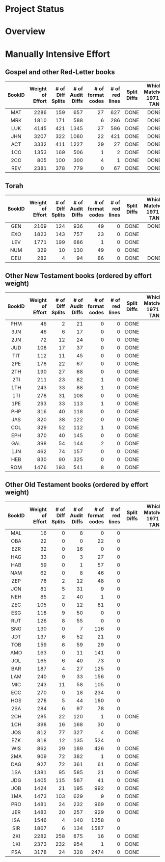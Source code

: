 
Project Status
==============

# Overview

# Manually Intensive Effort
## Gospel and other Red-Letter books
| BookID | Weight<br>of<br>Effort | # of<br>Diff<br>Splits<br> | # of<br>Audit<br>Diffs<br> | # of<br>format<br>codes | # of<br>red<br>lines | Split<br>Diffs | Which<br>Matches<br>1971-TAN | Apply<br>italics | Apply<br>format<br>Codes | Apply<br>Red<br>Codes | 
| :---: |  ---: |  ---: |  ---: |  ---: |  ---: | :---: | :---: | :---: | :---: | :---: | 
| MAT | 2286 | 159 | 657 | 27 | 627 | DONE | DONE |  | WIP | WIP |
| MRK | 1810 | 171 | 588 | 6 | 286 | DONE | DONE |  | WIP |  |
| LUK | 4145 | 421 | 1345 | 27 | 586 | DONE | DONE |  |  |  |
| JHN | 3207 | 322 | 1060 | 22 | 421 | DONE | DONE |  |  |  |
| ACT | 3332 | 411 | 1227 | 29 | 27 | DONE | DONE |  |  |  |
| 1CO | 1353 | 169 | 506 | 1 | 2 | DONE | DONE |  |  |  |
| 2CO | 805 | 100 | 300 | 4 | 1 | DONE | DONE |  |  |  |
| REV | 2381 | 378 | 779 | 0 | 67 | DONE | DONE |  |  |  |

## Torah
| BookID | Weight<br>of<br>Effort | # of<br>Diff<br>Splits<br> | # of<br>Audit<br>Diffs<br> | # of<br>format<br>codes | # of<br>red<br>lines | Split<br>Diffs | Which<br>Matches<br>1971-TAN | Apply<br>italics | Apply<br>format<br>Codes | Apply<br>Red<br>Codes | 
| :---: |  ---: |  ---: |  ---: |  ---: |  ---: | :---: | :---: | :---: | :---: | :---: | 
| GEN | 2169 | 124 | 936 | 49 | 0 | DONE | DONE |  |  |  |
| EXO | 1823 | 143 | 757 | 23 | 0 | DONE |  |  |  |  |
| LEV | 1771 | 199 | 686 | 1 | 0 | DONE |  |  |  |  |
| NUM | 329 | 10 | 130 | 49 | 0 | DONE |  |  |  |  |
| DEU | 282 | 4 | 94 | 86 | 0 | DONE | DONE |  |  |  |

## Other New Testament books (ordered by effort weight)
| BookID | Weight<br>of<br>Effort | # of<br>Diff<br>Splits<br> | # of<br>Audit<br>Diffs<br> | # of<br>format<br>codes | # of<br>red<br>lines | Split<br>Diffs | Which<br>Matches<br>1971-TAN | Apply<br>italics | Apply<br>format<br>Codes | Apply<br>Red<br>Codes | 
| :---: |  ---: |  ---: |  ---: |  ---: |  ---: | :---: | :---: | :---: | :---: | :---: | 
| PHM | 46 | 2 | 21 | 0 | 0 | DONE |  |  |  |  |
| 3JN | 46 | 6 | 17 | 0 | 0 | DONE |  |  |  |  |
| 2JN | 72 | 12 | 24 | 0 | 0 | DONE |  |  |  |  |
| JUD | 108 | 17 | 37 | 0 | 0 | DONE |  |  |  |  |
| TIT | 112 | 11 | 45 | 0 | 0 | DONE |  |  |  |  |
| 2PE | 178 | 22 | 67 | 0 | 0 | DONE |  |  |  |  |
| 2TH | 190 | 27 | 68 | 0 | 0 | DONE |  |  |  |  |
| 2TI | 211 | 23 | 82 | 1 | 0 | DONE |  |  |  |  |
| 1TH | 243 | 33 | 88 | 1 | 0 | DONE |  |  |  |  |
| 1TI | 278 | 31 | 108 | 0 | 0 | DONE |  |  |  |  |
| 1PE | 293 | 33 | 113 | 1 | 0 | DONE |  |  |  |  |
| PHP | 316 | 40 | 118 | 0 | 0 | DONE |  |  |  |  |
| JAS | 320 | 38 | 122 | 0 | 0 | DONE |  |  |  |  |
| COL | 329 | 52 | 112 | 1 | 0 | DONE |  |  |  |  |
| EPH | 370 | 40 | 145 | 0 | 0 | DONE |  |  |  |  |
| GAL | 398 | 54 | 144 | 2 | 0 | DONE |  |  |  |  |
| 1JN | 462 | 74 | 157 | 0 | 0 | DONE |  |  |  |  |
| HEB | 830 | 90 | 325 | 0 | 0 | DONE |  |  |  |  |
| ROM | 1476 | 193 | 541 | 8 | 0 | DONE |  |  |  |  |

## Other Old Testament books (ordered by effort weight)
| BookID | Weight<br>of<br>Effort | # of<br>Diff<br>Splits<br> | # of<br>Audit<br>Diffs<br> | # of<br>format<br>codes | # of<br>red<br>lines | Split<br>Diffs | Which<br>Matches<br>1971-TAN | Apply<br>italics | Apply<br>format<br>Codes | Apply<br>Red<br>Codes | 
| :---: |  ---: |  ---: |  ---: |  ---: |  ---: | :---: | :---: | :---: | :---: | :---: | 
| MAL | 16 | 0 | 8 | 0 | 0 |  |  |  |  |  |
| OBA | 22 | 0 | 0 | 22 | 0 |  |  |  |  |  |
| EZR | 32 | 0 | 16 | 0 | 0 |  |  |  |  |  |
| HAG | 33 | 0 | 3 | 27 | 0 |  |  |  |  |  |
| HAB | 59 | 0 | 1 | 57 | 0 |  |  |  |  |  |
| NAM | 62 | 0 | 8 | 46 | 0 |  |  |  |  |  |
| ZEP | 76 | 2 | 12 | 48 | 0 |  |  |  |  |  |
| JON | 81 | 5 | 31 | 9 | 0 |  |  |  |  |  |
| NEH | 85 | 2 | 40 | 1 | 0 |  |  |  |  |  |
| ZEC | 105 | 0 | 12 | 81 | 0 |  |  |  |  |  |
| ESG | 118 | 9 | 50 | 0 | 0 |  |  |  |  |  |
| RUT | 126 | 8 | 55 | 0 | 0 |  |  |  |  |  |
| SNG | 130 | 0 | 7 | 116 | 0 |  |  |  |  |  |
| JDT | 137 | 6 | 52 | 21 | 0 |  |  |  |  |  |
| TOB | 159 | 6 | 59 | 29 | 0 |  |  |  |  |  |
| AMO | 163 | 0 | 11 | 141 | 0 |  |  |  |  |  |
| JOL | 165 | 6 | 40 | 73 | 0 |  |  |  |  |  |
| BAR | 187 | 4 | 27 | 125 | 0 |  |  |  |  |  |
| LAM | 240 | 9 | 33 | 156 | 0 |  |  |  |  |  |
| MIC | 243 | 11 | 58 | 105 | 0 |  |  |  |  |  |
| ECC | 270 | 0 | 18 | 234 | 0 |  |  |  |  |  |
| HOS | 278 | 5 | 44 | 180 | 0 |  |  |  |  |  |
| 2SA | 284 | 6 | 97 | 78 | 0 |  |  |  |  |  |
| 2CH | 285 | 22 | 120 | 1 | 0 | DONE |  |  |  |  |
| 1CH | 398 | 16 | 168 | 30 | 0 |  |  |  |  |  |
| JOS | 812 | 77 | 327 | 4 | 0 | DONE |  |  |  |  |
| EZK | 818 | 12 | 135 | 524 | 0 |  |  |  |  |  |
| WIS | 862 | 29 | 189 | 426 | 0 | DONE |  |  |  |  |
| 2MA | 909 | 72 | 382 | 1 | 0 | DONE |  |  |  |  |
| DAG | 927 | 72 | 361 | 61 | 0 | DONE |  |  |  |  |
| 1SA | 1381 | 95 | 585 | 21 | 0 | DONE |  |  |  |  |
| JDG | 1405 | 115 | 567 | 41 | 0 | DONE |  |  |  |  |
| JOB | 1424 | 21 | 195 | 992 | 0 | DONE |  |  |  |  |
| 1MA | 1473 | 103 | 629 | 9 | 0 | DONE |  |  |  |  |
| PRO | 1481 | 24 | 232 | 969 | 0 | DONE |  |  |  |  |
| JER | 1483 | 20 | 257 | 929 | 0 | DONE |  |  |  |  |
| ISA | 1546 | 4 | 140 | 1258 | 0 |  |  |  |  |  |
| SIR | 1867 | 6 | 134 | 1587 | 0 |  |  |  |  |  |
| 2KI | 2282 | 258 | 875 | 16 | 0 | DONE |  |  |  |  |
| 1KI | 2373 | 232 | 954 | 1 | 0 | DONE |  |  |  |  |
| PSA | 3178 | 24 | 328 | 2474 | 0 | DONE |  |  |  |  |


